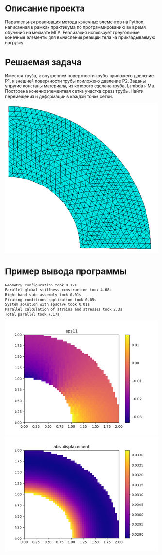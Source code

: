 # Описание проекта
Параллельная реализация метода конечных элементов на Python, написанная в рамках практикума по программированию во время обучения на мехмате МГУ. Реализация использует треугольные конечные элементы для вычисления реакции тела на прикладываемую нагрузку.


# Решаемая задача

Имеется труба, к внутренней поверхности трубы приложено давление P1, к внешней поверхности трубы приложено давление P2. Заданы упругие констаны материала, из которого сделана труба, Lambda и Mu. Построена конечноэлементная сетка участка среза трубы. Найти перемещения и деформации в каждой точке сетки.

![Screenshot](images/mesh.png)

# Пример вывода программы
```
Geometry configuration took 0.12s
Parallel global stiffness construction took 4.68s
Right hand side assembly took 0.01s
Fixating conditions application took 0.05s
System solution with spsolve took 0.01s
Parallel calculation of strains and stresses took 2.3s
Total parallel took 7.17s
```
![Screenshot](images/eps11.png)
![Screenshot](images/abs_displacement.png)
